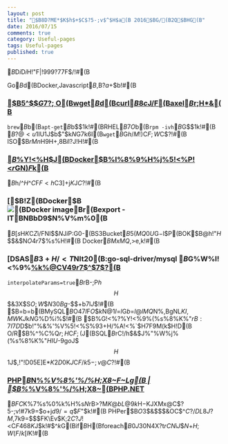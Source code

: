 ```yaml
---
layout: post
title: "$B8D?ME*$K$h$+$C$?5-;v$^$H$a(B 2016$BG/(B2Q$BHG(B"
date: 2016/07/15
comments: true
category: Useful-pages
tags: Useful-pages
published: true
---
```


$B$D$i$D$i$H!"F|!999?7$7$F$/!#(B

Go$B$d(BDocker,Javascript$B$,B?$a$+$b!#(B


### [$B5^$$$G%@%&%s%m!<%I$7$?$$;~$O(Bwget$B$d(Bcurl$B$8$c$J$/$F(Baxel$B$r;H$*$&(B](http://qiita.com/sarumonera/items/2b30999d7d41a4747d74)

`brew`$B$b(B`apt-get`$B$b$$$1$k!#(BRHEL$B7O$b(B`rpm -ivh`$B$G$$$1$k!#(B  
$B$?$@<u$1IU$1$J$$%5!<%P$b$"$k$N$G7k6I(B`wget`$B$G$h$/$M!)$C$F;W$C$?!#(B
ISO$B$rMn$H$9$H$+%f!<%9%1!<%9$,8B$i$l$?$J$!$H!#(B

### [$B%W%i%$%Y!<%H$J(BDocker$B%l%8%9%H%j%5!<%P!<$r%3%s%F%J$GN)$F$k(B](http://qiita.com/rsakao/items/617f54579278173d3c20)

$B$h$/$^$H$^$C$F$F<h$C3]$+$j$K$J$C$?!#(B

### [$B!Z(BDocker$B![(BDocker image$B$r(Bexport \- IT$B$NBbD9$N%V%m%0(B](http://www.aipacommander.com/entry/2015/12/10/205240)

$B$[$s$H$K%"!<%-%F%/%A%cGv$C$Z$i$/$FNI$$$N$J$i$P:G0-(BS3Bucket$B$5$(MQ0U$G$-$l$P(BOK$B$@$h!"$H$$$&$N$O4r$7$$%]%$%s%H!#(B
Docker$BMxMQ%b%A%Y$,>e$,$k!#(B

### [DSAS$B3+H/<T$NIt20(B:go\-sql\-driver/mysql $B$G%W%l!<%9%[%k%@CV49$r%5%]!<%H$7$^$7$?(B](http://dsas.blog.klab.org/archives/52191467.html)

`interpolateParams=true`$B$rB-$;$P$h$$$H$$$&3X$S$O;W$$$N30Bg$-$$$+$b$7$l$J$$!#(B
$B$=$b$=$b(BMySQL$B$O47$l$F$O$$$k$N$@$1$I$=$l$G$b$=$l@lMQ$N%$%s%W%C%H$,BgNL$KI,MW$K$J$k$N$G%D%i%$!#(B
$B%G!<%?%Y!<%9%(%s%8%K%"$rB:7I$7$D$D$b!"%&%'%V%5!<%S%93+H/%A!<%`$H$7$F9M$($k$H!D(B
O/R$B%^%C%Q$r;H$C$F;($J(BSQL$B$rC!$/$h$&$J%"%W%j%(%s%8%K%"$HIU$-9g$o$J$$$H$$$1$J$$%G!<%?%Y!<%9%(%s%8%K%"!"$,!"!D05E]E*$K2D0%A[$K$J$C$F$/$k5-;v$@$C$?!#(B


### [PHP$B$N%*%V%8%'%/%H;X8~F~Lg(B \| $B%*%V%8%'%/%H;X8~(BPHP\.NET](http://www.objective-php.net/basic/static)

$BFC$K%7%s%0%k%H%s$N%a%j%C%H$rB>?M$K@bL@$9$k$H$-$KJXMx$@$C$?5-;v!#7k9=$o$+$j$d$9$/=q$$$F$"$k!#(B
PHPer$B$O$3$&$$$&OC$^$C$?$/DL$8$J$$?M$,7k9=$$$FK\Ev$K;2$C$?$J!<$C$F46$8$K$J$k!#$^$k$G(Bif$B$H(Bforeach$B0J30$N4X?t$rCN$i$J$$$N$+$H;W$($F$/$k$[$I$K!#(B
